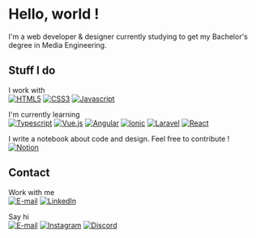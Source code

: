 # Hello, world !

I'm a web developer & designer currently studying to get my Bachelor's degree in Media Engineering.

## Stuff I do

I work with<br>
[![HTML5](https://img.shields.io/badge/HTML5-f06529?style=flat&logo=html5&logoColor=white)](https://github.com/satche?tab=repositories&language=html)
[![CSS3](https://img.shields.io/badge/CSS3-2965f1?style=flat&logo=css3&logoColor=white)](https://github.com/satche?tab=repositories&language=css)
[![Javascript](https://img.shields.io/badge/JavaScript-bf9414?style=flat&logo=javascript&logoColor=white)](https://github.com/satche?tab=repositories&language=javascript)

I'm currently learning<br>
[![Typescript](https://img.shields.io/badge/Typescript-083061?style=flat&logo=Typescript&logoColor=white)](https://github.com/satche?tab=repositories&language=typescript)
[![Vue.js](https://img.shields.io/badge/Vue.js-3fb27f?style=flat&logo=vue.js&logoColor=white)](https://github.com/satche?tab=repositories&language=vue)
[![Angular](https://img.shields.io/badge/Angular-de0731?style=flat&logo=Angular&logoColor=white)](https://github.com/satche?tab=repositories&q=angular)
[![Ionic](https://img.shields.io/badge/Ionic-3581ff?style=flat&logo=Ionic&logoColor=white)](https://github.com/satche?tab=repositories&q=ionic)
[![Laravel](https://img.shields.io/badge/Laravel-ef3b2d?style=flat&logo=laravel&logoColor=white)](https://github.com/satche?tab=repositories&language=blade)
[![React](https://img.shields.io/badge/React-5597aa?style=flat&logo=react&logoColor=white)](https://github.com/satche?tab=repositories&language=react)

I write a notebook about code and design. Feel free to contribute !<br>
[![Notion](https://img.shields.io/badge/Notion-000?style=flat&logo=notion&logoColor=white)](https://satche.notion.site)

## Contact

Work with me<br>
[![E-mail](https://img.shields.io/badge/info@thomas–robert.ch-5b5d60?style=flat&logo=mail.ru&logoColor=white)](mailto:info@thomas-robert.ch)
[![LinkedIn](https://img.shields.io/badge/thomas–robert–dev-0077b5?style=flat&logo=LinkedIn&logoColor=white)](https://www.linkedin.com/in/thomas-robert-dev/)

Say hi<br>
[![E-mail](https://img.shields.io/badge/info@satche.ch-5b5d60?style=flat&logo=mail.ru&logoColor=white)](mailto:info@satche.ch)
[![Instagram](https://img.shields.io/badge/@satche.ch-dd247d?style=flat&logo=instagram&logoColor=white)](https://instagram.com/satche.ch)
[![Discord](https://img.shields.io/badge/Satche%235901-7982da?style=flat&logo=discord&logoColor=white)](https://discord.com/users/623403349240446986)
